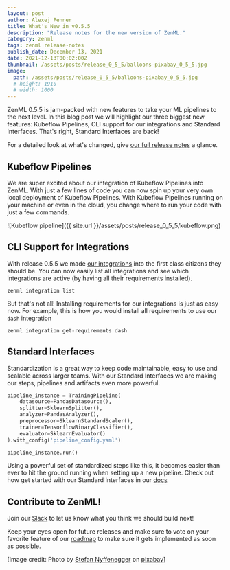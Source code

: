 ```yaml
---
layout: post
author: Alexej Penner
title: What's New in v0.5.5
description: "Release notes for the new version of ZenML."
category: zenml
tags: zenml release-notes
publish_date: December 13, 2021
date: 2021-12-13T00:02:00Z
thumbnail: /assets/posts/release_0_5_5/balloons-pixabay_0_5_5.jpg
image:
  path: /assets/posts/release_0_5_5/balloons-pixabay_0_5_5.jpg
  # height: 1910
  # width: 1000
---
```


ZenML 0.5.5 is jam-packed with new features to take your ML pipelines to the next level. In this blog post we will 
highlight our three biggest new features: Kubeflow Pipelines, CLI support for our integrations and Standard Interfaces. That's right, Standard Interfaces are back!

For a detailed look at what's changed, give [our full release
notes](https://github.com/zenml-io/zenml/releases/tag/0.5.5) a glance.

## Kubeflow Pipelines

We are super excited about our integration of Kubeflow Pipelines into ZenML. With just a few lines of code you can now 
spin up your very own local deployment of Kubeflow Pipelines. With Kubeflow Pipelines running on your machine or even 
in the cloud, you change where to run your code with just a few commands. 

![Kubeflow pipeline]({{ site.url }}/assets/posts/release_0_5_5/kubeflow.png)

## CLI Support for Integrations

With release 0.5.5 we made [our integrations](https://docs.zenml.io/features/integrations) into the first class citizens they should be. You can now easily
list all integrations and see which integrations are active (by having all their requirements installed).

```
zenml integration list
```

But that's not all! Installing requirements for our integrations is just as easy now. For example, this is how you would 
install all requirements to use our `dash` integration 

```
zenml integration get-requirements dash
```

## Standard Interfaces

Standardization is a great way to keep code maintainable, easy to use and scalable across larger teams. With our 
Standard Interfaces we are making our steps, pipelines and artifacts even more powerful. 

```python
pipeline_instance = TrainingPipeline(
    datasource=PandasDatasource(),
    splitter=SklearnSplitter(),
    analyzer=PandasAnalyzer(),
    preprocessor=SklearnStandardScaler(),
    trainer=TensorflowBinaryClassifier(),
    evaluator=SklearnEvaluator()
).with_config('pipeline_config.yaml')

pipeline_instance.run()
```

Using a powerful set of standardized steps like this, it becomes easier than ever to hit the ground running when setting
up a new pipeline. Check out how get started with our Standard Interfaces in our 
[docs](https://docs.zenml.io/guides/high-level-api)

## Contribute to ZenML!

Join our [Slack](https://zenml.io/slack-invite/) to let us know what you think we should build next!

Keep your eyes open for future releases and make sure to vote on your favorite feature of our [roadmap](https://zenml.io/roadmap) to make sure it gets implemented as soon as possible.

[Image credit: Photo by [Stefan Nyffenegger](https://pixabay.com/images/id-2826093/) on [pixabay](https://pixabay.com/)]
